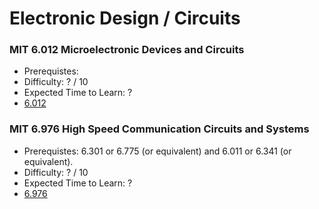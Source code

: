 # Electronic Design / Circuits

### MIT 6.012 Microelectronic Devices and Circuits
- Prerequistes:
- Difficulty: ? / 10
- Expected Time to Learn: ?
- [6.012](https://ocw.mit.edu/courses/6-012-microelectronic-devices-and-circuits-fall-2009/)

### MIT 6.976 High Speed Communication Circuits and Systems
- Prerequistes: 6.301 or 6.775 (or equivalent) and 6.011 or 6.341 (or equivalent).
- Difficulty: ? / 10
- Expected Time to Learn: ?
- [6.976](https://ocw.mit.edu/courses/6-976-high-speed-communication-circuits-and-systems-spring-2003/pages/syllabus/)
